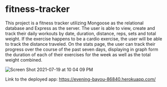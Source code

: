 # fitness-tracker

This project is a fitness tracker utilizing Mongoose as the relational database and Express as the server. The user is able to view, create and track their daily workouts by date, duration, distance, reps, sets and total weight. If the exercise happens to be a cardio exercise, the user will be able to track the distance traveled.
On the stats page, the user can track their progress over the course of the past seven days, displaying in graph form the duration of each of their exercises for the week as well as the total weight combined.

![Screen Shot 2021-07-19 at 10 04 09 PM](https://user-images.githubusercontent.com/78614719/126251525-db83183d-7dbb-4ed2-bf96-c84f582d9b76.png)

Link to the deployed app: https://evening-bayou-86840.herokuapp.com/
